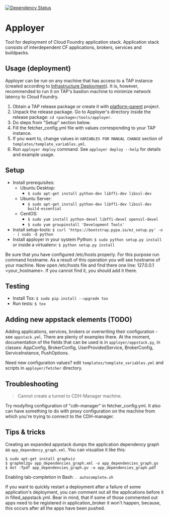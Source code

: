 [![Dependency Status](https://www.versioneye.com/user/projects/57234ee8ba37ce00350af319/badge.svg?style=flat)](https://www.versioneye.com/user/projects/57234ee8ba37ce00350af319)

# Apployer
Tool for deployment of Cloud Foundry application stack.
Application stack consists of interdependent CF applications, brokers, services and buildpacks.

## Usage (deployment)
Apployer can be run on any machine that has access to a TAP instance (created according to [Infrastructure Deployment](https://github.com/trustedanalytics/platform-wiki/wiki/Getting%20Started%20Guide#platform-and-infrastructure-deployment)). It is, however, recommended to run it on TAP's bastion machine to minimize network latency to Cloud Foundry.

1. Obtain a TAP release package or create it with [platform-parent](https://github.com/trustedanalytics/platform-parent) project.
1. Unpack the release package. Go to Apployer's directory inside the release package: `cd <package>/tools/apployer`.
1. Do steps from "Setup" section below.
1. Fill the fetcher_config.yml file with values corresponding to your TAP instance.
1. If you want to, change values in `VARIABLES FOR MANUAL CHANGE` section of `templates/template_variables.yml`.
1. Run `apployer deploy` command. See `apployer deploy --help` for details and example usage.

## Setup
* Install prerequisites:
    * Ubuntu Desktop: 
        + `$ sudo apt-get install python-dev libffi-dev libssl-dev`
    * Ubuntu Server: 
        + `$ sudo apt-get install python-dev libffi-dev libssl-dev build-essential`
    * CentOS:
        + `$ sudo yum install python-devel libffi-devel openssl-devel`
        + `$ sudo yum groupinstall 'Development Tools'`
* Install setup-tools: `$ curl 'https://bootstrap.pypa.io/ez_setup.py' -o - | sudo -E python`
* Install apployer in your system Python: `$ sudo python setup.py install` or inside a virtualenv: `$ python setup.py install`

Be sure that you have configured /etc/hosts properly. For this purpose run command hostname. As a result of this operation you will see hostname of your machine. Now open /etc/hosts file and find there one line: 127.0.0.1 <your_hostname>. If you cannot find it, you should add it there.

## Testing
* Install Tox: `$ sudo pip install --upgrade tox`
* Run tests: `$ tox`

## Adding new appstack elements (TODO)
Adding applications, services, brokers or overwriting their configuration - see `appstack.yml`.
There are plenty of examples there.
At the moment, documentation of the fields that can be used is in `apployer/appstack.py`,
in classes: AppConfig, BrokerConfig, UserProvidedService, BrokerConfig, ServiceInstance, PushOptions.

Need new configuration values? edit `templates/template_variables.yml` and scripts in `apployer/fetcher` directory.  

## Troubleshooting
> Cannot create a tunnel to CDH-Manager machine.

Try modyfing configuration of "cdh-manager" in fetcher_config.yml.
It also can have something to do with proxy configuration on the machine from which you're trying to
connect to the CDH-manager.

## Tips &amp; tricks
Creating an expanded appstack dumps the application dependency graph as `app_dependency_graph.xml`.
You can visualise it like this:
```
$ sudo apt-get install graphviz
$ graphml2gv app_dependencies_graph.xml -o app_dependencies_graph.gv
$ dot -Tpdf app_dependencies_graph.gv -o app_dependencies_graph.pdf
```

Enabling tab-completion in Bash: `. autocomplete.sh`

If you want to quickly restart a deployment after a failure of some application's deployment,
you can comment out all the applications before it in filled_appstack.yml.
Bear in mind, that if some of those commented out apps need to be registered in application_broker
it won't happen, because, this occurs after all the apps have been pushed.
